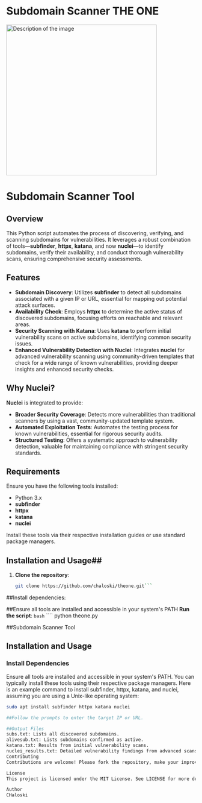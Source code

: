 # Subdomain Scanner THE ONE

<img src="https://github.com/chaloski/theone/assets/121198386/d3b21db6-c2ea-4230-af61-c123c88ae713" alt="Description of the image" width="400" height="400">

# Subdomain Scanner Tool

## Overview
This Python script automates the process of discovering, verifying, and scanning subdomains for vulnerabilities. It leverages a robust combination of tools—**subfinder**, **httpx**, **katana**, and now **nuclei**—to identify subdomains, verify their availability, and conduct thorough vulnerability scans, ensuring comprehensive security assessments.

## Features
- **Subdomain Discovery**: Utilizes **subfinder** to detect all subdomains associated with a given IP or URL, essential for mapping out potential attack surfaces.
- **Availability Check**: Employs **httpx** to determine the active status of discovered subdomains, focusing efforts on reachable and relevant areas.
- **Security Scanning with Katana**: Uses **katana** to perform initial vulnerability scans on active subdomains, identifying common security issues.
- **Enhanced Vulnerability Detection with Nuclei**: Integrates **nuclei** for advanced vulnerability scanning using community-driven templates that check for a wide range of known vulnerabilities, providing deeper insights and enhanced security checks.

## Why Nuclei?
**Nuclei** is integrated to provide:
- **Broader Security Coverage**: Detects more vulnerabilities than traditional scanners by using a vast, community-updated template system.
- **Automated Exploitation Tests**: Automates the testing process for known vulnerabilities, essential for rigorous security audits.
- **Structured Testing**: Offers a systematic approach to vulnerability detection, valuable for maintaining compliance with stringent security standards.

## Requirements
Ensure you have the following tools installed:
- Python 3.x
- **subfinder**
- **httpx**
- **katana**
- **nuclei**

Install these tools via their respective installation guides or use standard package managers.

## Installation and Usage## 
1. **Clone the repository**:
   ```bash
   git clone https://github.com/chaloski/theone.git```

##Install dependencies:

##Ensure all tools are installed and accessible in your system's PATH
**Run the script**:
   ```bash``` ````
  python theone.py

##Subdomain Scanner Tool   

## Installation and Usage

### Install Dependencies
Ensure all tools are installed and accessible in your system's PATH. You can typically install these tools using their respective package managers. Here is an example command to install subfinder, httpx, katana, and nuclei, assuming you are using a Unix-like operating system:

```bash
sudo apt install subfinder httpx katana nuclei

##Follow the prompts to enter the target IP or URL.

##Output Files
subs.txt: Lists all discovered subdomains.
alivesub.txt: Lists subdomains confirmed as active.
katana.txt: Results from initial vulnerability scans.
nuclei_results.txt: Detailed vulnerability findings from advanced scans.
Contributing
Contributions are welcome! Please fork the repository, make your improvements, and submit a pull request.

License
This project is licensed under the MIT License. See LICENSE for more details.

Author
CHaloski

